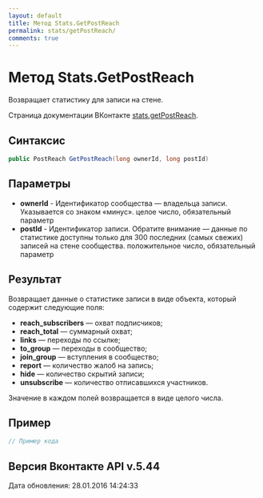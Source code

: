 ```yaml
---
layout: default
title: Метод Stats.GetPostReach
permalink: stats/getPostReach/
comments: true
---
```

# Метод Stats.GetPostReach
Возвращает статистику для записи на стене.

Страница документации ВКонтакте [stats.getPostReach](https://vk.com/dev/stats.getPostReach).
## Синтаксис
``` csharp
public PostReach GetPostReach(long ownerId, long postId)
```

## Параметры
+ **ownerId** - Идентификатор сообщества — владельца записи. Указывается со знаком «минус». целое число, обязательный параметр
+ **postId** - Идентификатор записи. 
Обратите внимание — данные по статистике доступны только для 300 последних (самых свежих) записей на стене сообщества. положительное число, обязательный параметр

## Результат
Возвращает данные о статистике записи в виде объекта, который содержит следующие поля: 

+ **reach_subscribers** — охват подписчиков; 
+ **reach_total** — суммарный охват; 
+ **links** — переходы по ссылке; 
+ **to_group** — переходы в сообщество; 
+ **join_group** — вступления в сообщество; 
+ **report** — количество жалоб на запись; 
+ **hide** — количество скрытий записи; 
+ **unsubscribe** — количество отписавшихся участников. 

Значение в каждом полей возвращается в виде целого числа.

## Пример
``` csharp
// Пример кода
```

## Версия Вконтакте API v.5.44
Дата обновления: 28.01.2016 14:24:33

